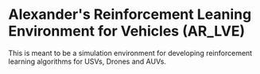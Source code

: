 # Alexander's Reinforcement Leaning Environment for Vehicles (AR_LVE)

This is meant to be a simulation environment for developing reinforcement learning algorithms for USVs, 
Drones and AUVs.
